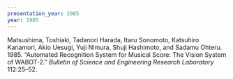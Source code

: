 ```yaml
---
presentation_year: 1985
year: 1985
---
```


Matsushima, Toshiaki, Tadanori Harada, Itaru Sonomoto, Katsuhiro Kanamori, Akio Uesugi, Yuji Nimura, Shuji Hashimoto, and Sadamu Ohteru. 1985. “Automated Recognition System for Musical Score: The Vision System of WABOT-2.” <i>Bulletin of Science and Engineering Research Laboratory</i> 112:25–52.